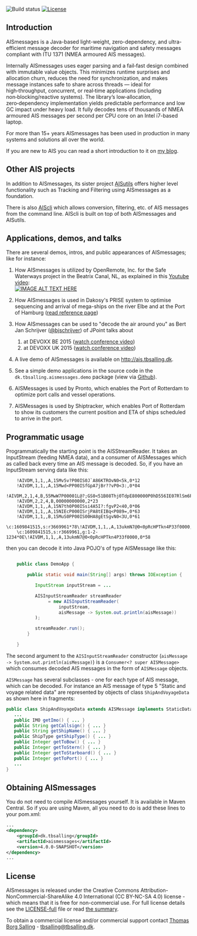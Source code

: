 ![Build status](https://travis-ci.org/tbsalling/aismessages.svg?branch=master)
[![License](http://img.shields.io/badge/license-CCANS3-green.svg)](https://github.com/tbsalling/aismessages/blob/master/LICENSE)

Introduction
---
AISmessages is a Java-based light-weight, zero-dependency, and ultra-efficient message decoder for maritime
navigation and safety messages compliant with ITU 1371 (NMEA armoured AIS messages).

Internally AISmessages uses eager parsing and a fail‑fast design combined with immutable value objects. This minimizes runtime surprises and allocation churn, reduces the need for synchronization, and makes message instances safe to share across threads — ideal for high‑throughput, concurrent, or real‑time applications (including non‑blocking/reactive systems). The library’s low‑allocation, zero‑dependency implementation yields predictable performance and low GC impact under heavy load. It fully decodes tens of thousands of NMEA armoured AIS messages per second per CPU core on an Intel i7-based laptop.

For more than 15+ years AISmessages has been used in production in many systems and solutions all over the world.

If you are new to AIS you can read a short introduction to it on [my blog](https://tbsalling.dk/2018/09/01/an-introduction-to-ais/). 

Other AIS projects
---
In addition to AISmessages, its sister project [AISutils](https://github.com/tbsalling/aisutils) offers higher level functionality such as Tracking and Filtering using AISmessages as a foundation.

There is also [AIScli](https://github.com/tbsalling/aiscli) which allows conversion, filtering, etc. of AIS messages from the command line. AIScli 
is built on top of both AISmessages and AISutils.

Applications, demos, and talks
---
There are several demos, intros, and public appearances of AISmessages; like for instance:

1. How AISmessages is utilized by OpenRemote, Inc. for the Safe Waterways project in the Beatrix Canal, NL, as explained in this [Youtube video](https://youtu.be/_pcH0KB5J2Q):<br>
[![IMAGE ALT TEXT HERE](http://img.youtube.com/vi/_pcH0KB5J2Q/0.jpg)](https://youtu.be/_pcH0KB5J2Q)

1. How AISmessages is used in Dakosy's PRISE system to optimise sequencing and arrival of mega-ships on the river Elbe and at the Port of Hamburg ([read reference page](https://www.dakosy.de/en/solutions/port-community-system/prise/))

1. How AISmessages can be used to "decode the air around you" as Bert Jan Schrijver ([@bjschrijver](https://twitter.com/bjschrijver)) of JPoint talks about 
	1. at DEVOXX BE 2015 ([watch conference video](https://www.youtube.com/watch?v=fOlz0OcZPjc))
	1. at DEVOXX UK 2015 ([watch conference video](https://www.parleys.com/tutorial/decoding-air-around-you-java-7-hardware)) 

1. A live demo of AISmessages is available on http://ais.tbsalling.dk. 

1. See a simple demo applications in the source code in the `dk.tbsalling.aismessages.demo` package (view via 
[Github](https://github.com/tbsalling/aismessages/tree/master/src/main/java/dk/tbsalling/aismessages/demo)). 

1. AISMessages is used by Pronto, which enables the Port of Rotterdam to optimize port calls and vessel operations.

1. AISMessages is used by Shiptracker, which enables Port of Rotterdam to show its customers the current position and ETA of ships scheduled to arrive in the port.


Programmatic usage
---
Programmatically the starting point is the AISStreamReader. It takes an InputStream (feeding
NMEA data), and a consumer of AISMessages which as called back every time an AIS message is decoded. So,
if you have an InputStream serving data like this:

```
    !AIVDM,1,1,,A,15Mv5v?P00IS0J`A86KTROvN0<5k,0*12
    !AIVDM,1,1,,A,15Mwd<PP00ISfGpA7jBr??vP0<3:,0*04
    !AIVDM,2,1,4,B,55MwW7P00001L@?;GS0<51B08Thj0TdpE800000P0hD556IE07RlSm6P0000,0*0B
    !AIVDM,2,2,4,B,00000000000,2*23
    !AIVDM,1,1,,A,15N7th0P00ISsi4A5I?:fgvP2<40,0*06
    !AIVDM,1,1,,A,15NIEcP000ISrjPA8tEIBq<P089=,0*63
    !AIVDM,1,1,,B,15MuS0PP00IS00HA8gEtSgvN0<3U,0*61
    \c:1609841515,s:r3669961*78\!AIVDM,1,1,,A,13ukmN7@0<0pRcHPTkn4P33f0000,0*58
    \c:1609841515,s:r3669961,g:1-2-1234*0E\!AIVDM,1,1,,A,13ukmN7@0<0pRcHPTkn4P33f0000,0*58
```

then you can decode it into Java POJO's of type AISMessage like this:

``` java

    public class DemoApp {

        public static void main(String[] args) throws IOException {

           InputStream inputStream = ...

           AISInputStreamReader streamReader
                = new AISInputStreamReader(
                    inputStream,
                    aisMessage -> System.out.println(aisMessage))
           );

           streamReader.run();
	    }

    }
```

The second argument to the `AISInputStreamReader` constructor (`aisMessage -> System.out.println(aisMessage)`) is a 
`Consumer<? super AISMessage>` which consumes decoded AIS messages in the form of `AISMessage` objects.

`AISMessage` has several subclasses - one for each type of AIS message, which can be decoded. For instance an AIS
message of type 5 "Static and voyage related data" are represented by objects of class `ShipAndVoyageData` as shown here
in fragments:

```java
public class ShipAndVoyageData extends AISMessage implements StaticDataReport {
   ...
   public IMO getImo() { ... }
   public String getCallsign() { ... }
   public String getShipName() { ... }
   public ShipType getShipType() { ... }
   public Integer getToBow() { ... }
   public Integer getToStern() { ... }
   public Integer getToStarboard() { ... }
   public Integer getToPort() { ... }
   ...
}
```

Obtaining AISmessages
---
You do not need to compile AISmessages yourself. It is available in Maven Central. So if you are using Maven, all you
need to do is add these lines to your pom.xml:

``` xml
...
<dependency>
    <groupId>dk.tbsalling</groupId>
    <artifactId>aismessages</artifactId>
    <version>4.0.0-SNAPSHOT</version>
</dependency>
...
```

License
---
AISmessages is released under the Creative Commons Attribution-NonCommercial-ShareAlike 4.0 International (CC BY-NC-SA
4.0)
license - which means that it is free for non-commercial use. For full license details see the
[LICENSE-full](LICENSE.txt) file or read [the summary](LICENSE-summary.md).

To obtain a commercial license and/or commercial support contact
[Thomas Borg Salling](mailto:tbsalling@tbsalling.dk?subject=[GitHub]%20AISmessages%20license) - tbsalling@tbsalling.dk.
